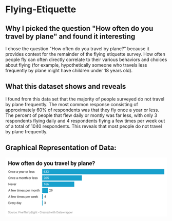 # Flying-Etiquette

## Why I picked the question "How often do you travel by plane" and found it interesting
I chose the question "How often do you travel by plane?" because it provides context for the remainder of the flying etiquette survey. How often people fly can often directly correlate to their various behaviors and choices about flying (for example, hypothetically someone who travels less frequently by plane might have children under 18 years old). 

## What this dataset shows and reveals
I found from this data set that the majority of people surveyed do not travel by plane frequently. The most common response consisting of approximately 60% of respondents was that they fly once a year or less. The percent of people that flew daily or montly was far less, with only 3 respondents flying daily and 4 respondents flying a few times per week out of a total of 1040 respondents. This reveals that most people do not travel by plane frequently.

## Graphical Representation of Data:
![Flight_Etiquette_Bar_Chart](a7OkE-how-often-do-you-travel-by-plane--2.png)
